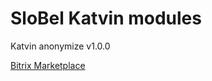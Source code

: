 SloBel Katvin modules
=======================

Katvin anonymize v1.0.0

[Bitrix Marketplace](http://marketplace.1c-bitrix.ru/solutions/slobel.katvin/)